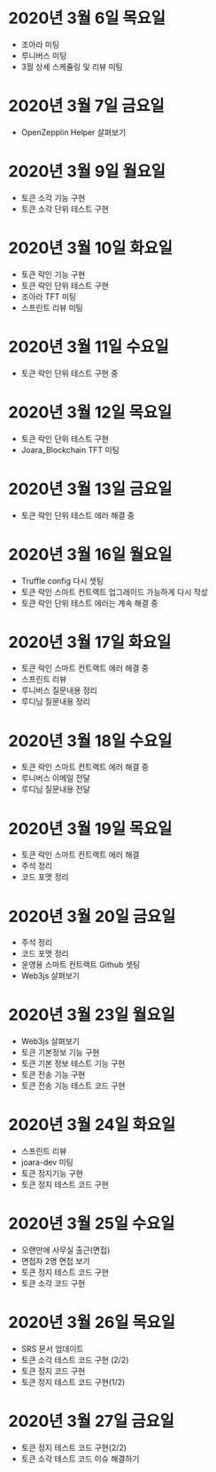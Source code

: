
# 2020년 3월 6일 목요일

- 조아라 미팅
- 루니버스 미팅
- 3월 상세 스케쥴링 및 리뷰 미팅

# 2020년 3월 7일 금요일

- OpenZepplin Helper 살펴보기

# 2020년 3월 9일 월요일

- 토큰 소각 기능 구현
- 토큰 소각 단위 테스트 구현

# 2020년 3월 10일 화요일

- 토큰 락인 기능 구현
- 토큰 락인 단위 테스트 구현
- 조아라 TFT 미팅
- 스프린트 리뷰 미팅

# 2020년 3월 11일 수요일

- 토큰 락인 단위 테스트 구현 중

# 2020년 3월 12일 목요일

- 토큰 락인 단위 테스트 구현
- Joara_Blockchain TFT 미팅

# 2020년 3월 13일 금요일

- 토큰 락인 단위 테스트 에러 해결 중

# 2020년 3월 16일 월요일

- Truffle config 다시 셋팅
- 토큰 락인 스마트 컨트랙트 업그레이드 가능하게 다시 작성
- 토큰 락인 단위 테스트 에러는 계속 해결 중

# 2020년 3월 17일 화요일 

- 토큰 락인 스마트 컨트랙트 에러 해결 중
- 스프린트 리뷰
- 루니버스 질문내용 정리
- 루디님 질문내용 정리

# 2020년 3월 18일 수요일

- 토큰 락인 스마트 컨트랙트 에러 해결 중
- 루니버스 이메일 전달
- 루디님 질문내용 전달

# 2020년 3월 19일 목요일

- 토큰 락인 스마트 컨트랙트 에러 해결
- 주석 정리
- 코드 포맷 정리

# 2020년 3월 20일 금요일

- 주석 정리
- 코드 포맷 정리
- 운영용 스마트 컨트랙트 Github 셋팅
- Web3js 살펴보기

# 2020년 3월 23일 월요일

- Web3js 살펴보기
- 토큰 기본정보 기능 구현
- 토큰 기본 정보 테스트 기능 구현
- 토큰 전송 기능 구현
- 토큰 전송 기능 테스트 코드 구현

# 2020년 3월 24일 화요일

- 스프린트 리뷰
- joara-dev 미팅
- 토큰 정지기능 구현
- 토큰 정지 테스트 코드 구현

# 2020년 3월 25일 수요일

- 오랜만에 사무실 출근(면접)
- 면접자 2명 면접 보기
- 토큰 정지 테스트 코드 구현
- 토큰 소각 코드 구현

# 2020년 3월 26일 목요일

- SRS 문서 업데이트 
- 토큰 소각 테스트 코드 구현 (2/2)
- 토큰 정지 코드 구현
- 토큰 정지 테스트 코드 구현(1/2)

# 2020년 3월 27일 금요일

- 토큰 정지 테스트 코드 구현(2/2)
- 토큰 소각 테스트 코드 이슈 해결하기
